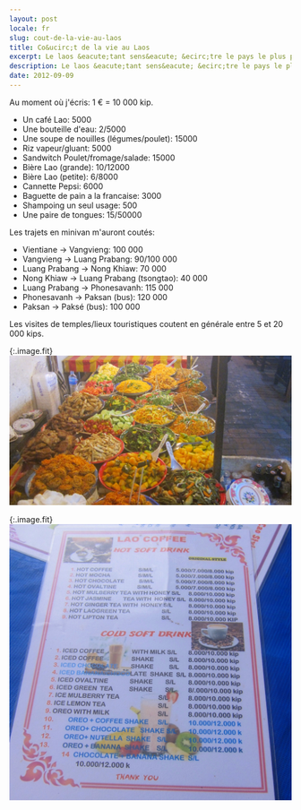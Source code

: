 ```yaml
---
layout: post
locale: fr
slug: cout-de-la-vie-au-laos
title: Co&ucirc;t de la vie au Laos
excerpt: Le laos &eacute;tant sens&eacute; &ecirc;tre le pays le plus pauvre de l'Asie du Sud-Est, un petit topo sur le co&ucirc;t de la vie s'impose.
description: Le laos &eacute;tant sens&eacute; &ecirc;tre le pays le plus pauvre de l'Asie du Sud-Est, un petit topo sur le co&ucirc;t de la vie s'impose.
date: 2012-09-09
---
```


Au moment o&ugrave; j'&eacute;cris: 1 &euro; = 10 000 kip.

- Un caf&eacute; Lao: 5000
- Une bouteille d'eau: 2/5000
- Une soupe de nouilles (l&eacute;gumes/poulet): 15000
- Riz vapeur/gluant: 5000
- Sandwitch Poulet/fromage/salade: 15000
- Bi&egrave;re Lao (grande): 10/12000
- Bi&egrave;re Lao (petite): 6/8000
- Cannette Pepsi: 6000
- Baguette de pain a la francaise: 3000
- Shampoing un seul usage: 500
- Une paire de tongues: 15/50000

Les trajets en minivan m'auront cout&eacute;s:

- Vientiane -> Vangvieng: 100 000
- Vangvieng -> Luang Prabang: 90/100 000
- Luang Prabang -> Nong Khiaw: 70 000
- Nong Khiaw -> Luang Prabang (tsongtao): 40 000
- Luang Prabang -> Phonesavanh: 115 000
- Phonesavanh -> Paksan (bus): 120 000
- Paksan -> Paks&eacute; (bus): 100 000

Les visites de temples/lieux touristiques coutent en g&eacute;n&eacute;rale entre 5 et 20 000 kips.

{:.image.fit}
![Le buffet &agrave; Luang Prabang te laisse remplir une assiette &agrave; mort pour seulement 10 000 kips.](/medias/photos/laos/laos-vie/image_1.jpg 'Le buffet &agrave; Luang Prabang te laisse remplir une assiette &agrave; mort pour seulement 10 000 kips.')

{:.image.fit}
![Une carte de restaurant quelquonque..](/medias/photos/laos/laos-vie/image_2.jpg 'Une carte de restaurant quelquonque..')
